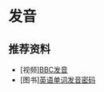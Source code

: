 # 发音

## 推荐资料

* [视频][BBC发音](https://www.bilibili.com/video/BV1Y4411M7Ac)
* [图书][英语单词发音密码](http://product.dangdang.com/24167524.html)